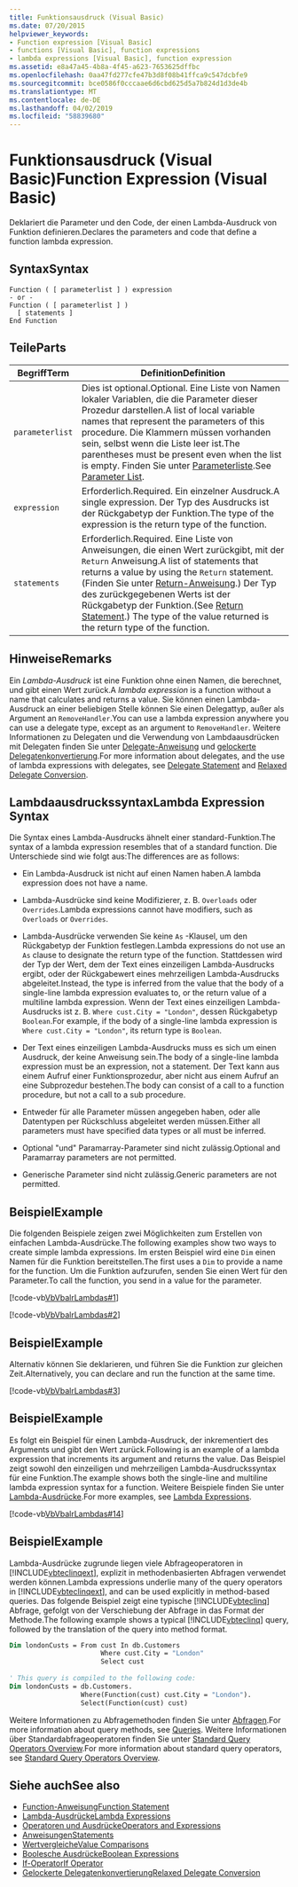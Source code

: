 ```yaml
---
title: Funktionsausdruck (Visual Basic)
ms.date: 07/20/2015
helpviewer_keywords:
- Function expression [Visual Basic]
- functions [Visual Basic], function expressions
- lambda expressions [Visual Basic], function expression
ms.assetid: e8a47a45-4b8a-4f45-a623-7653625dffbc
ms.openlocfilehash: 0aa47fd277cfe47b3d8f08b41ffca9c547dcbfe9
ms.sourcegitcommit: bce0586f0cccaae6d6cbd625d5a7b824d1d3de4b
ms.translationtype: MT
ms.contentlocale: de-DE
ms.lasthandoff: 04/02/2019
ms.locfileid: "58839680"
---
```

# <a name="function-expression-visual-basic"></a><span data-ttu-id="50d3c-102">Funktionsausdruck (Visual Basic)</span><span class="sxs-lookup"><span data-stu-id="50d3c-102">Function Expression (Visual Basic)</span></span>
<span data-ttu-id="50d3c-103">Deklariert die Parameter und den Code, der einen Lambda-Ausdruck von Funktion definieren.</span><span class="sxs-lookup"><span data-stu-id="50d3c-103">Declares the parameters and code that define a function lambda expression.</span></span>  
  
## <a name="syntax"></a><span data-ttu-id="50d3c-104">Syntax</span><span class="sxs-lookup"><span data-stu-id="50d3c-104">Syntax</span></span>  
  
```  
Function ( [ parameterlist ] ) expression  
- or -  
Function ( [ parameterlist ] )  
  [ statements ]  
End Function  
```  
  
## <a name="parts"></a><span data-ttu-id="50d3c-105">Teile</span><span class="sxs-lookup"><span data-stu-id="50d3c-105">Parts</span></span>  
  
|<span data-ttu-id="50d3c-106">Begriff</span><span class="sxs-lookup"><span data-stu-id="50d3c-106">Term</span></span>|<span data-ttu-id="50d3c-107">Definition</span><span class="sxs-lookup"><span data-stu-id="50d3c-107">Definition</span></span>|  
|---|---|  
|`parameterlist`|<span data-ttu-id="50d3c-108">Dies ist optional.</span><span class="sxs-lookup"><span data-stu-id="50d3c-108">Optional.</span></span> <span data-ttu-id="50d3c-109">Eine Liste von Namen lokaler Variablen, die die Parameter dieser Prozedur darstellen.</span><span class="sxs-lookup"><span data-stu-id="50d3c-109">A list of local variable names that represent the parameters of this procedure.</span></span> <span data-ttu-id="50d3c-110">Die Klammern müssen vorhanden sein, selbst wenn die Liste leer ist.</span><span class="sxs-lookup"><span data-stu-id="50d3c-110">The parentheses must be present even when the list is empty.</span></span> <span data-ttu-id="50d3c-111">Finden Sie unter [Parameterliste](../../../visual-basic/language-reference/statements/parameter-list.md).</span><span class="sxs-lookup"><span data-stu-id="50d3c-111">See [Parameter List](../../../visual-basic/language-reference/statements/parameter-list.md).</span></span>|  
|`expression`|<span data-ttu-id="50d3c-112">Erforderlich.</span><span class="sxs-lookup"><span data-stu-id="50d3c-112">Required.</span></span> <span data-ttu-id="50d3c-113">Ein einzelner Ausdruck.</span><span class="sxs-lookup"><span data-stu-id="50d3c-113">A single expression.</span></span> <span data-ttu-id="50d3c-114">Der Typ des Ausdrucks ist der Rückgabetyp der Funktion.</span><span class="sxs-lookup"><span data-stu-id="50d3c-114">The type of the expression is the return type of the function.</span></span>|  
|`statements`|<span data-ttu-id="50d3c-115">Erforderlich.</span><span class="sxs-lookup"><span data-stu-id="50d3c-115">Required.</span></span> <span data-ttu-id="50d3c-116">Eine Liste von Anweisungen, die einen Wert zurückgibt, mit der `Return` Anweisung.</span><span class="sxs-lookup"><span data-stu-id="50d3c-116">A list of statements that returns a value by using the `Return` statement.</span></span> <span data-ttu-id="50d3c-117">(Finden Sie unter [Return-Anweisung](../../../visual-basic/language-reference/statements/return-statement.md).) Der Typ des zurückgegebenen Werts ist der Rückgabetyp der Funktion.</span><span class="sxs-lookup"><span data-stu-id="50d3c-117">(See [Return Statement](../../../visual-basic/language-reference/statements/return-statement.md).) The type of the value returned is the return type of the function.</span></span>|  
  
## <a name="remarks"></a><span data-ttu-id="50d3c-118">Hinweise</span><span class="sxs-lookup"><span data-stu-id="50d3c-118">Remarks</span></span>  
 <span data-ttu-id="50d3c-119">Ein *Lambda-Ausdruck* ist eine Funktion ohne einen Namen, die berechnet, und gibt einen Wert zurück.</span><span class="sxs-lookup"><span data-stu-id="50d3c-119">A *lambda expression* is a function without a name that calculates and returns a value.</span></span> <span data-ttu-id="50d3c-120">Sie können einen Lambda-Ausdruck an einer beliebigen Stelle können Sie einen Delegattyp, außer als Argument an `RemoveHandler`.</span><span class="sxs-lookup"><span data-stu-id="50d3c-120">You can use a lambda expression anywhere you can use a delegate type, except as an argument to `RemoveHandler`.</span></span> <span data-ttu-id="50d3c-121">Weitere Informationen zu Delegaten und die Verwendung von Lambdaausdrücken mit Delegaten finden Sie unter [Delegate-Anweisung](../../../visual-basic/language-reference/statements/delegate-statement.md) und [gelockerte Delegatenkonvertierung](../../../visual-basic/programming-guide/language-features/delegates/relaxed-delegate-conversion.md).</span><span class="sxs-lookup"><span data-stu-id="50d3c-121">For more information about delegates, and the use of lambda expressions with delegates, see [Delegate Statement](../../../visual-basic/language-reference/statements/delegate-statement.md) and [Relaxed Delegate Conversion](../../../visual-basic/programming-guide/language-features/delegates/relaxed-delegate-conversion.md).</span></span>  
  
## <a name="lambda-expression-syntax"></a><span data-ttu-id="50d3c-122">Lambdaausdruckssyntax</span><span class="sxs-lookup"><span data-stu-id="50d3c-122">Lambda Expression Syntax</span></span>  
 <span data-ttu-id="50d3c-123">Die Syntax eines Lambda-Ausdrucks ähnelt einer standard-Funktion.</span><span class="sxs-lookup"><span data-stu-id="50d3c-123">The syntax of a lambda expression resembles that of a standard function.</span></span> <span data-ttu-id="50d3c-124">Die Unterschiede sind wie folgt aus:</span><span class="sxs-lookup"><span data-stu-id="50d3c-124">The differences are as follows:</span></span>  
  
-   <span data-ttu-id="50d3c-125">Ein Lambda-Ausdruck ist nicht auf einen Namen haben.</span><span class="sxs-lookup"><span data-stu-id="50d3c-125">A lambda expression does not have a name.</span></span>  
  
-   <span data-ttu-id="50d3c-126">Lambda-Ausdrücke sind keine Modifizierer, z. B. `Overloads` oder `Overrides`.</span><span class="sxs-lookup"><span data-stu-id="50d3c-126">Lambda expressions cannot have modifiers, such as `Overloads` or `Overrides`.</span></span>  
  
-   <span data-ttu-id="50d3c-127">Lambda-Ausdrücke verwenden Sie keine `As` -Klausel, um den Rückgabetyp der Funktion festlegen.</span><span class="sxs-lookup"><span data-stu-id="50d3c-127">Lambda expressions do not use an `As` clause to designate the return type of the function.</span></span> <span data-ttu-id="50d3c-128">Stattdessen wird der Typ der Wert, dem der Text eines einzeiligen Lambda-Ausdrucks ergibt, oder der Rückgabewert eines mehrzeiligen Lambda-Ausdrucks abgeleitet.</span><span class="sxs-lookup"><span data-stu-id="50d3c-128">Instead, the type is inferred from the value that the body of a single-line lambda expression evaluates to, or the return value of a multiline lambda expression.</span></span> <span data-ttu-id="50d3c-129">Wenn der Text eines einzeiligen Lambda-Ausdrucks ist z. B. `Where cust.City = "London"`, dessen Rückgabetyp `Boolean`.</span><span class="sxs-lookup"><span data-stu-id="50d3c-129">For example, if the body of a single-line lambda expression is `Where cust.City = "London"`, its return type is `Boolean`.</span></span>  
  
-   <span data-ttu-id="50d3c-130">Der Text eines einzeiligen Lambda-Ausdrucks muss es sich um einen Ausdruck, der keine Anweisung sein.</span><span class="sxs-lookup"><span data-stu-id="50d3c-130">The body of a single-line lambda expression must be an expression, not a statement.</span></span> <span data-ttu-id="50d3c-131">Der Text kann aus einem Aufruf einer Funktionsprozedur, aber nicht aus einem Aufruf an eine Subprozedur bestehen.</span><span class="sxs-lookup"><span data-stu-id="50d3c-131">The body can consist of a call to a function procedure, but not a call to a sub procedure.</span></span>  
  
-   <span data-ttu-id="50d3c-132">Entweder für alle Parameter müssen angegeben haben, oder alle Datentypen per Rückschluss abgeleitet werden müssen.</span><span class="sxs-lookup"><span data-stu-id="50d3c-132">Either all parameters must have specified data types or all must be inferred.</span></span>  
  
-   <span data-ttu-id="50d3c-133">Optional "und" Paramarray-Parameter sind nicht zulässig.</span><span class="sxs-lookup"><span data-stu-id="50d3c-133">Optional and Paramarray parameters are not permitted.</span></span>  
  
-   <span data-ttu-id="50d3c-134">Generische Parameter sind nicht zulässig.</span><span class="sxs-lookup"><span data-stu-id="50d3c-134">Generic parameters are not permitted.</span></span>  
  
## <a name="example"></a><span data-ttu-id="50d3c-135">Beispiel</span><span class="sxs-lookup"><span data-stu-id="50d3c-135">Example</span></span>  
 <span data-ttu-id="50d3c-136">Die folgenden Beispiele zeigen zwei Möglichkeiten zum Erstellen von einfachen Lambda-Ausdrücke.</span><span class="sxs-lookup"><span data-stu-id="50d3c-136">The following examples show two ways to create simple lambda expressions.</span></span> <span data-ttu-id="50d3c-137">Im ersten Beispiel wird eine `Dim` einen Namen für die Funktion bereitstellen.</span><span class="sxs-lookup"><span data-stu-id="50d3c-137">The first uses a `Dim` to provide a name for the function.</span></span> <span data-ttu-id="50d3c-138">Um die Funktion aufzurufen, senden Sie einen Wert für den Parameter.</span><span class="sxs-lookup"><span data-stu-id="50d3c-138">To call the function, you send in a value for the parameter.</span></span>  
  
 [!code-vb[VbVbalrLambdas#1](~/samples/snippets/visualbasic/VS_Snippets_VBCSharp/VbVbalrLambdas/VB/Class1.vb#1)]  
  
 [!code-vb[VbVbalrLambdas#2](~/samples/snippets/visualbasic/VS_Snippets_VBCSharp/VbVbalrLambdas/VB/Class1.vb#2)]  
  
## <a name="example"></a><span data-ttu-id="50d3c-139">Beispiel</span><span class="sxs-lookup"><span data-stu-id="50d3c-139">Example</span></span>  
 <span data-ttu-id="50d3c-140">Alternativ können Sie deklarieren, und führen Sie die Funktion zur gleichen Zeit.</span><span class="sxs-lookup"><span data-stu-id="50d3c-140">Alternatively, you can declare and run the function at the same time.</span></span>  
  
 [!code-vb[VbVbalrLambdas#3](~/samples/snippets/visualbasic/VS_Snippets_VBCSharp/VbVbalrLambdas/VB/Class1.vb#3)]  
  
## <a name="example"></a><span data-ttu-id="50d3c-141">Beispiel</span><span class="sxs-lookup"><span data-stu-id="50d3c-141">Example</span></span>  
 <span data-ttu-id="50d3c-142">Es folgt ein Beispiel für einen Lambda-Ausdruck, der inkrementiert des Arguments und gibt den Wert zurück.</span><span class="sxs-lookup"><span data-stu-id="50d3c-142">Following is an example of a lambda expression that increments its argument and returns the value.</span></span> <span data-ttu-id="50d3c-143">Das Beispiel zeigt sowohl den einzeiligen und mehrzeiligen Lambda-Ausdruckssyntax für eine Funktion.</span><span class="sxs-lookup"><span data-stu-id="50d3c-143">The example shows both the single-line and multiline lambda expression syntax for a function.</span></span> <span data-ttu-id="50d3c-144">Weitere Beispiele finden Sie unter [Lambda-Ausdrücke](../../../visual-basic/programming-guide/language-features/procedures/lambda-expressions.md).</span><span class="sxs-lookup"><span data-stu-id="50d3c-144">For more examples, see [Lambda Expressions](../../../visual-basic/programming-guide/language-features/procedures/lambda-expressions.md).</span></span>  
  
 [!code-vb[VbVbalrLambdas#14](~/samples/snippets/visualbasic/VS_Snippets_VBCSharp/VbVbalrLambdas/VB/Class1.vb#14)]  
  
## <a name="example"></a><span data-ttu-id="50d3c-145">Beispiel</span><span class="sxs-lookup"><span data-stu-id="50d3c-145">Example</span></span>  
 <span data-ttu-id="50d3c-146">Lambda-Ausdrücke zugrunde liegen viele Abfrageoperatoren in [!INCLUDE[vbteclinqext](~/includes/vbteclinqext-md.md)], explizit in methodenbasierten Abfragen verwendet werden können.</span><span class="sxs-lookup"><span data-stu-id="50d3c-146">Lambda expressions underlie many of the query operators in [!INCLUDE[vbteclinqext](~/includes/vbteclinqext-md.md)], and can be used explicitly in method-based queries.</span></span> <span data-ttu-id="50d3c-147">Das folgende Beispiel zeigt eine typische [!INCLUDE[vbteclinq](~/includes/vbteclinq-md.md)] Abfrage, gefolgt von der Verschiebung der Abfrage in das Format der Methode.</span><span class="sxs-lookup"><span data-stu-id="50d3c-147">The following example shows a typical [!INCLUDE[vbteclinq](~/includes/vbteclinq-md.md)] query, followed by the translation of the query into method format.</span></span>  
  
```vb  
Dim londonCusts = From cust In db.Customers  
                       Where cust.City = "London"  
                       Select cust  
  
' This query is compiled to the following code:  
Dim londonCusts = db.Customers.  
                  Where(Function(cust) cust.City = "London").  
                  Select(Function(cust) cust)  
```  
  
 <span data-ttu-id="50d3c-148">Weitere Informationen zu Abfragemethoden finden Sie unter [Abfragen](../../../visual-basic/language-reference/queries/index.md).</span><span class="sxs-lookup"><span data-stu-id="50d3c-148">For more information about query methods, see [Queries](../../../visual-basic/language-reference/queries/index.md).</span></span> <span data-ttu-id="50d3c-149">Weitere Informationen über Standardabfrageoperatoren finden Sie unter [Standard Query Operators Overview](../../programming-guide/concepts/linq/standard-query-operators-overview.md).</span><span class="sxs-lookup"><span data-stu-id="50d3c-149">For more information about standard query operators, see [Standard Query Operators Overview](../../programming-guide/concepts/linq/standard-query-operators-overview.md).</span></span>  
  
## <a name="see-also"></a><span data-ttu-id="50d3c-150">Siehe auch</span><span class="sxs-lookup"><span data-stu-id="50d3c-150">See also</span></span>

- [<span data-ttu-id="50d3c-151">Function-Anweisung</span><span class="sxs-lookup"><span data-stu-id="50d3c-151">Function Statement</span></span>](../../../visual-basic/language-reference/statements/function-statement.md)
- [<span data-ttu-id="50d3c-152">Lambda-Ausdrücke</span><span class="sxs-lookup"><span data-stu-id="50d3c-152">Lambda Expressions</span></span>](../../../visual-basic/programming-guide/language-features/procedures/lambda-expressions.md)
- [<span data-ttu-id="50d3c-153">Operatoren und Ausdrücke</span><span class="sxs-lookup"><span data-stu-id="50d3c-153">Operators and Expressions</span></span>](../../../visual-basic/programming-guide/language-features/operators-and-expressions/index.md)
- [<span data-ttu-id="50d3c-154">Anweisungen</span><span class="sxs-lookup"><span data-stu-id="50d3c-154">Statements</span></span>](../../../visual-basic/programming-guide/language-features/statements.md)
- [<span data-ttu-id="50d3c-155">Wertvergleiche</span><span class="sxs-lookup"><span data-stu-id="50d3c-155">Value Comparisons</span></span>](../../../visual-basic/programming-guide/language-features/operators-and-expressions/value-comparisons.md)
- [<span data-ttu-id="50d3c-156">Boolesche Ausdrücke</span><span class="sxs-lookup"><span data-stu-id="50d3c-156">Boolean Expressions</span></span>](../../../visual-basic/programming-guide/language-features/operators-and-expressions/boolean-expressions.md)
- [<span data-ttu-id="50d3c-157">If-Operator</span><span class="sxs-lookup"><span data-stu-id="50d3c-157">If Operator</span></span>](../../../visual-basic/language-reference/operators/if-operator.md)
- [<span data-ttu-id="50d3c-158">Gelockerte Delegatenkonvertierung</span><span class="sxs-lookup"><span data-stu-id="50d3c-158">Relaxed Delegate Conversion</span></span>](../../../visual-basic/programming-guide/language-features/delegates/relaxed-delegate-conversion.md)

